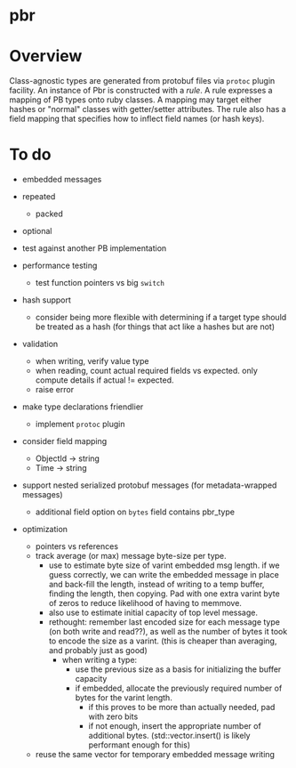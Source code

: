 # pbr

# Overview

Class-agnostic types are generated from protobuf files via `protoc` plugin facility.
An instance of Pbr is constructed with a _rule_. A rule expresses a mapping of
PB types onto ruby classes. A mapping may target either hashes or "normal" classes
with getter/setter attributes. The rule also has a field mapping that specifies how
to inflect field names (or hash keys).

# To do

- embedded messages
- repeated
  - packed
- optional

- test against another PB implementation

- performance testing
  - test function pointers vs big `switch`

- hash support
  - consider being more flexible with determining if a target type should be treated as a hash
    (for things that act like a hashes but are not)

- validation
  - when writing, verify value type
  - when reading, count actual required fields vs expected. only compute details if actual != expected.
  - raise error

- make type declarations friendlier
  - implement `protoc` plugin

- consider field mapping
  - ObjectId -> string
  - Time -> string

- support nested serialized protobuf messages (for metadata-wrapped messages)
  - additional field option on `bytes` field contains pbr_type

- optimization
  - pointers vs references
  - track average (or max) message byte-size per type.
    - use to estimate byte size of varint embedded msg length.
      if we guess correctly, we can write the embedded message in place
      and back-fill the length, instead of writing to a temp buffer,
      finding the length, then copying. Pad with one extra varint byte
      of zeros to reduce likelihood of having to memmove.
    - also use to estimate initial capacity of top level message.
    - rethought:
      remember last encoded size for each message type (on both write and read??),
      as well as the number of bytes it took to encode the size as a varint.
      (this is cheaper than averaging, and probably just as good)
      - when writing a type:
        - use the previous size as a basis for initializing the buffer capacity
        - if embedded, allocate the previously required number of bytes
          for the varint length.
          - if this proves to be more than actually needed, pad with zero bits
          - if not enough, insert the appropriate number of additional bytes.
            (std::vector.insert() is likely performant enough for this)
  - reuse the same vector for temporary embedded message writing

